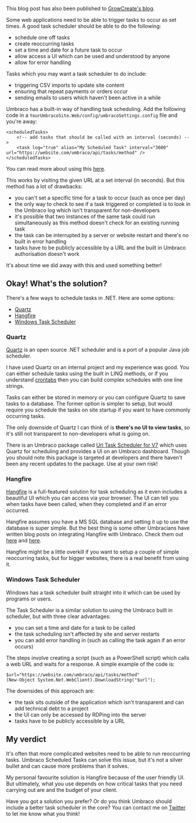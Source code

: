 This blog post has also been published to [GrowCreate's blog](https://growcreate.co.uk/blog/better-task-scheduling-in-umbraco/).

Some web applications need to be able to trigger tasks to occur as set times. A good task scheduler should be able to do the following:

- schedule one off tasks
- create reoccurring tasks
- set a time and date for a future task to occur
- allow access a UI which can be used and understood by anyone
- allow for error handling

Tasks which you may want a task scheduler to do include:

- triggering CSV imports to update site content
- ensuring that repeat payments or orders occur
- sending emails to users which haven't been active in a while

Umbraco has a built-in way of handling task scheduling. Add the following code in a `YourUmbracoSite.Web/config/umbracoSettings.config` file and you're away:

```
<scheduledTasks>
    <!-- add tasks that should be called with an interval (seconds) -->
    <task log="true" alias="My Scheduled Task" interval="3600" url="https://website.com/umbraco/api/tasks/method" />
</scheduledTasks>
```

You can read more about using this <a href="https://our.umbraco.org/Documentation/Reference/Config/umbracoSettings/#scheduledtasks" target="_blank">here</a>.

This works by visiting the given URL at a set interval (in seconds). But this method has a lot of drawbacks:

- you can't set a specific time for a task to occur (such as once per day)
- the only way to check to see if a task triggered or completed is to look in the Umbraco log which isn't transparent for non-developers
- it's possible that two instances of the same task could run simultaneously as this method doesn't check for an existing running task
- the task can be interrupted by a server or website restart and there's no built in error handling
- tasks have to be publicly accessible by a URL and the built in Umbraco authorisation doesn't work

It's about time we did away with this and used something better!

## Okay! What's the solution?

There's a few ways to schedule tasks in .NET. Here are some options:

- <a href="#quartz">Quartz</a>
- <a href="#hangfire">Hangfire</a>
- <a href="#windows-task-scheduler">Windows Task Scheduler</a>

### Quartz

<a href="https://www.quartz-scheduler.net/" target="_blank">Quartz</a> is an open source .NET scheduler and is a port of a popular Java job scheduler.

I have used Quartz on an internal project and my experience was good. You can either schedule tasks using the built in LINQ methods, or if you understand <a href="http://www.adminschoice.com/crontab-quick-reference" target="_blank">crontabs</a> then you can build complex schedules with one line strings.

Tasks can either be stored in memory or you can configure Quartz to save tasks to a database. The former option is simpler to setup, but would require you schedule the tasks on site startup if you want to have commonly occurring tasks.

The only downside of Quartz I can think of is **there's no UI to view tasks**, so it's still not transparent to non-developers what is going on.

There is an Umbraco package called <a href="https://our.umbraco.org/projects/backoffice-extensions/url-task-scheduler-for-v7/" target="_blank">Url Task Scheduler for V7</a> which uses Quartz for scheduling and provides a UI on an Umbraco dashboard. Though you should note this package is targeted at developers and there haven't been any recent updates to the package. Use at your own risk!

### Hangfire

<a href="https://www.hangfire.io/" target="_blank">Hangfire</a> is a full-featured solution for task scheduling as it even includes a beautiful UI which you can access via your browser. The UI can tell you when tasks have been called, when they completed and if an error occurred.

Hangfire assumes you have a MS SQL database and setting it up to use the database is super simple. But the best thing is some other Umbracians have written blog posts on integrating Hangfire with Umbraco. Check them out <a href="http://camaya.co/posts/2016/07/31/how-to-integrate-hangfire-with-umbraco/" target="_blank">here</a> and <a href="http://www.abstractmethod.co.uk/blog/2016/4/better-task-scheduling-in-umbraco/" target="_blank">here</a>.

Hangfire might be a little overkill if you want to setup a couple of simple reoccurring tasks, but for bigger websites, there is a real benefit from using it.

### Windows Task Scheduler

Windows has a task scheduler built straight into it which can be used by programs or users.

The Task Scheduler is a similar solution to using the Umbraco built in scheduler, but with three clear advantages:

- you can set a time and date for a task to be called
- the task scheduling isn't affected by site and server restarts
- you can add error handling in (such as calling the task again if an error occurs)

The steps involve creating a script (such as a PowerShell script) which calls a web URL and waits for a response. A simple example of the code is:

```
$url="https://website.com/umbraco/api/tasks/method"
(New-Object System.Net.WebClient).DownloadString("$url");
```

The downsides of this approach are:

- the task sits outside of the application which isn't transparent and can add technical debt to a project
- the UI can only be accessed by RDPing into the server
- tasks have to be publicly accessible by a URL

## My verdict

It's often that more complicated websites need to be able to run reoccurring tasks. Umbraco Scheduled Tasks can solve this issue, but it's not a silver bullet and can cause more problems than it solves.

My personal favourite solution is Hangfire because of the user friendly UI. But ultimately, what you use depends on how critical tasks that you need carrying out are and the budget of your client.

Have you got a solution you prefer? Or do you think Umbraco should include a better task scheduler in the core? You can contact me on <a href="https://twitter.com/Harvzor" target="_blank">Twitter</a> to let me know what you think!

